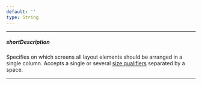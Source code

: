 ```yaml
---
default: ''
type: String
---
```

---
##### shortDescription
Specifies on which screens all layout elements should be arranged in a single column. Accepts a single or several [size qualifiers](/concepts/05%20Widgets/ResponsiveBox/05%20Size%20Qualifiers.md '/Documentation/Guide/Widgets/ResponsiveBox/Size_Qualifiers/') separated by a space.

---
